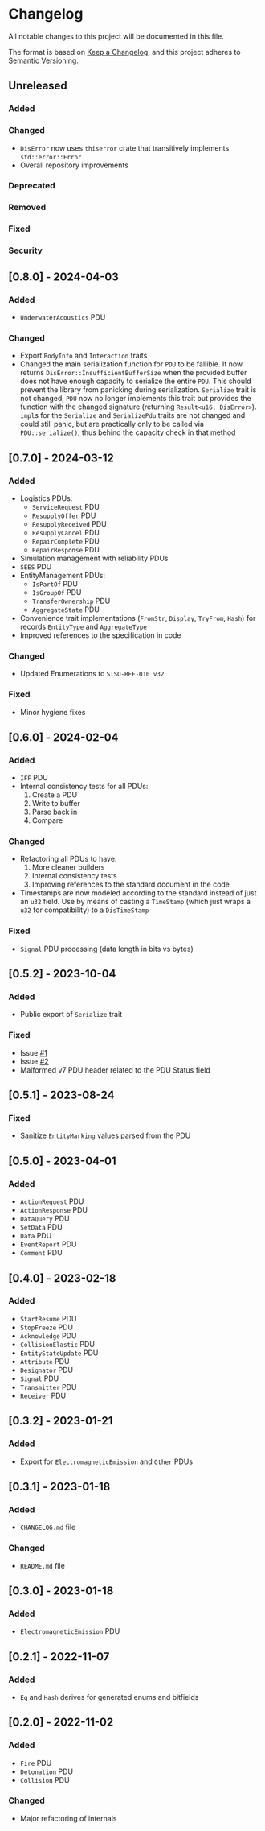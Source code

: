 <!-- markdownlint-disable MD024 -->

# Changelog

All notable changes to this project will be documented in this file.

The format is based on [Keep a Changelog](https://keepachangelog.com/en/1.0.0),
and this project adheres to [Semantic Versioning](https://semver.org/spec/v2.0.0.html).

## Unreleased

### Added

### Changed

- `DisError` now uses `thiserror` crate that transitively implements `std::error::Error`
- Overall repository improvements

### Deprecated

### Removed

### Fixed

### Security

## [0.8.0] - 2024-04-03

### Added

- `UnderwaterAcoustics` PDU

### Changed

- Export `BodyInfo` and `Interaction` traits
- Changed the main serialization function for `PDU` to be fallible.
  It now returns `DisError::InsufficientBufferSize` when the provided buffer does not have enough capacity to serialize the entire `PDU`.
  This should prevent the library from panicking during serialization.
  `Serialize` trait is not changed, `PDU` now no longer implements this trait but provides the function with the changed signature (returning `Result<u16, DisError>`).
  `impl`s for the `Serialize` and `SerializePdu` traits are not changed and could still panic, but are practically only to be called via `PDU::serialize()`, thus behind the capacity check in that method

## [0.7.0] - 2024-03-12

### Added

- Logistics PDUs:
  - `ServiceRequest` PDU
  - `ResupplyOffer` PDU
  - `ResupplyReceived` PDU
  - `ResupplyCancel` PDU
  - `RepairComplete` PDU
  - `RepairResponse` PDU
- Simulation management with reliability PDUs
- `SEES` PDU
- EntityManagement PDUs:
  - `IsPartOf` PDU
  - `IsGroupOf` PDU
  - `TransferOwnership` PDU
  - `AggregateState` PDU
- Convenience trait implementations (`FromStr`, `Display`, `TryFrom`, `Hash`) for records `EntityType` and `AggregateType`
- Improved references to the specification in code

### Changed

- Updated Enumerations to `SISO-REF-010 v32`

### Fixed

- Minor hygiene fixes

## [0.6.0] - 2024-02-04

### Added

- `IFF` PDU
- Internal consistency tests for all PDUs:
    1. Create a PDU
    2. Write to buffer
    3. Parse back in
    4. Compare

### Changed

- Refactoring all PDUs to have:
    1. More cleaner builders
    2. Internal consistency tests
    3. Improving references to the standard document in the code
- Timestamps are now modeled according to the standard instead of just an `u32` field.
  Use by means of casting a `TimeStamp` (which just wraps a `u32` for compatibility) to a `DisTimeStamp`

### Fixed

- `Signal` PDU processing (data length in bits vs bytes)

## [0.5.2] - 2023-10-04

### Added

- Public export of `Serialize` trait

### Fixed

- Issue [#1](https://github.com/zlubsen/dis-rs/issues/1)
- Issue [#2](https://github.com/zlubsen/dis-rs/issues/2)
- Malformed v7 PDU header related to the PDU Status field

## [0.5.1] - 2023-08-24

### Fixed

- Sanitize `EntityMarking` values parsed from the PDU

## [0.5.0] - 2023-04-01

### Added

- `ActionRequest` PDU
- `ActionResponse` PDU
- `DataQuery` PDU
- `SetData` PDU
- `Data` PDU
- `EventReport` PDU
- `Comment` PDU

## [0.4.0] - 2023-02-18

### Added

- `StartResume` PDU
- `StopFreeze` PDU
- `Acknowledge` PDU
- `CollisionElastic` PDU
- `EntityStateUpdate` PDU
- `Attribute` PDU
- `Designator` PDU
- `Signal` PDU
- `Transmitter` PDU
- `Receiver` PDU

## [0.3.2] - 2023-01-21

### Added

- Export for `ElectromagneticEmission` and `Other` PDUs

## [0.3.1] - 2023-01-18

### Added

- `CHANGELOG.md` file

### Changed

- `README.md` file

## [0.3.0] - 2023-01-18

### Added

- `ElectromagneticEmission` PDU

## [0.2.1] - 2022-11-07

### Added

- `Eq` and `Hash` derives for generated enums and bitfields

## [0.2.0] - 2022-11-02

### Added

- `Fire` PDU
- `Detonation` PDU
- `Collision` PDU

### Changed

- Major refactoring of internals
